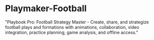 # Playmaker-Football
"Playbook Pro: Football Strategy Master - Create, share, and strategize football plays and formations with animations, collaboration, video integration, practice planning, game analysis, and offline access."
